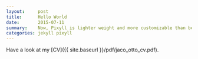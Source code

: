 ```yaml
---
layout:     post
title:      Hello World
date:       2015-07-11
summary:    Now, Pixyll is lighter weight and more customizable than before.
categories: jekyll pixyll
---
```


Have a look at my [CV]({{ site.baseurl }}/pdf/jaco_otto_cv.pdf).